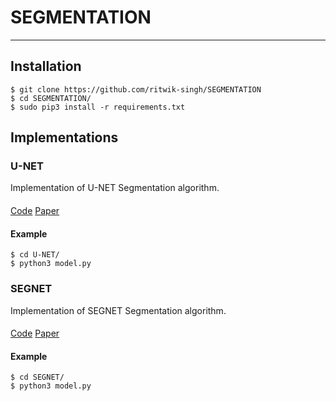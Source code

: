 # SEGMENTATION
***

## Installation
    $ git clone https://github.com/ritwik-singh/SEGMENTATION
    $ cd SEGMENTATION/
    $ sudo pip3 install -r requirements.txt
    
## Implementations 

### U-NET

Implementation of U-NET Segmentation algorithm.
####
[Code](U-NET/model.py)   [Paper](U-NET/1505.04597.pdf)

#### Example
```
$ cd U-NET/
$ python3 model.py
```

### SEGNET

Implementation of SEGNET Segmentation algorithm.
####
[Code](SEGNET/model.py)     [Paper](SEGNET/1511.00561.pdf)

#### Example
```
$ cd SEGNET/
$ python3 model.py
```
